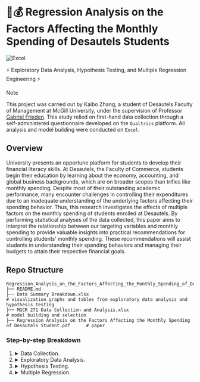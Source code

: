 # 📝💰 Regression Analysis on the Factors Affecting the Monthly Spending of Desautels Students
![Excel](https://img.shields.io/badge/Microsoft-Excel?logo=microsoft-excel&logoColor=green)

⚡ Exploratory Data Analysis, Hypothesis Testing, and Multiple Regression Engineering ⚡

> [!NOTE]
> This project was carried out by Kaibo Zhang, a student of Desautels Faculty of Management at McGill University, under the supervision of Professor [Gabriel Frieden](https://www.mcgill.ca/desautels/gabriel-frieden). This study relied on first-hand data collection through a self-administered questionnaire developed on the `Qualtrics` platform. All analysis and model building were conducted on `Excel`.

## Overview

University presents an opportune platform for students to develop their financial literacy skills. At Desautels, the Faculty of Commerce, students begin their education by learning about the economy, accounting, and global business backgrounds, which are on broader scopes than trifles like monthly spending. Despite most of their outstanding academic performance, many encounter challenges in controlling their expenditures due to an inadequate understanding of the underlying factors affecting their spending behavior. Thus, this research investigates the effects of multiple factors on the monthly spending of students enrolled at Desautels. By performing statistical analyses of the data collected, this paper aims to interpret the relationship between our targeting variables and monthly spending to provide valuable insights into practical recommendations for controlling students’ monthly spending. These recommendations will assist students in understanding their spending behaviors and managing their budgets to attain their respective financial goals.

## Repo Structure
```
Regression_Analysis_on_the_Factors_Affecting_the_Monthly_Spending_of_Desautels_Students/
├── README.md
├── Data Summary Breakdown.xlsx                                                                     # visualization graphs and tables from exploratory data analysis and hypothesis testing
├── MGCR 271 Data Collection and Analysis.xlsx                                                      # model building and selection
├── Regression Analysis on the Factors Affecting the Monthly Spending of Desautels Student.pdf      # paper
```

### Step-by-step Breakdown

1. <details>
    <summary>Data Collection.</summary>

    - data collection was completed through a delicately designed questionnaire built on `Qualtrics` platform. The link can be found [here](https://qfreeaccountssjc1.az1.qualtrics.com/jfe/form/SV_bsIn07U5qcK27IO). The questionnaire comprised seven questions, six requiring numerical inputs, while the remaining required a text input.
    - based on conventional wisdom, the following independent variables were selected:
        - a. the distance of residence from McGill in kilometers (quantitative),
        - b. frequency of dining out per month in numbers of times (quantitative),
        - c. living arrangement(categorical),
        - d. number of monthly subscriptions (quantitative),
        - e. frequency of going to the groceries in numbers of times (quantitative), and
        - f. frequency of shopping (quantitative).
    
    **NOTE:** Below are some screenshots of the questionnaire.
   
    - Cover page of the questionnaire:
    ![image](https://github.com/user-attachments/assets/23d13083-0590-4a8c-8296-597b7d64b1ff)

    - First half of the questionnaire:
    ![image](https://github.com/user-attachments/assets/66350378-43b0-44e3-9263-4fa09aa34403)

    - Second half of the questionnaire:
    ![image](https://github.com/user-attachments/assets/f91c1c60-c4cd-4225-9779-253696008f8c)

    The data was exported into an `xlsx` file for further analysis. 

   </details>

2. <details>
    <summary>Exploratory Data Analysis.</summary>

    - exploratory data analysis was conducted to comprehensively understand the data at hand. The study included the following portions:
        - a. `SOCS` analysis for variable distributions,
        - b. `Confidence Interval` inference for population means, and
        - c. `Correlation` analysis between the variables.
    
    Detailed rationales and explanations can be found in the paper. 
   </details>

3. <details>
    <summary>Hypothesis Testing.</summary>

    - several hypothesis tests were conducted to gain more directional insights before building the actual regression model:

      - a. two-sample t-test for difference in population means
      - b. one-sample t-test for the true slope beta1
      - c. global f-test for all variables

    The detailed explanations can be found in the paper. 

   </details>

4. <details>
    <summary>Multiple Regression.</summary>

      - to obtain the optimal multiple regression model, this study mimicked the `best subset` method and tested all possible combinations of variables.
      - then, further examinations were conducted to remove insignificant variables from the model.

      **the final equation obtained is as follows:**
   
         Monthly Spending = 916.4253 + 16.7489 (Dine-out) + 85.4177 (Groceries) + 29.4629 (Subscriptions) + e
   </details>

